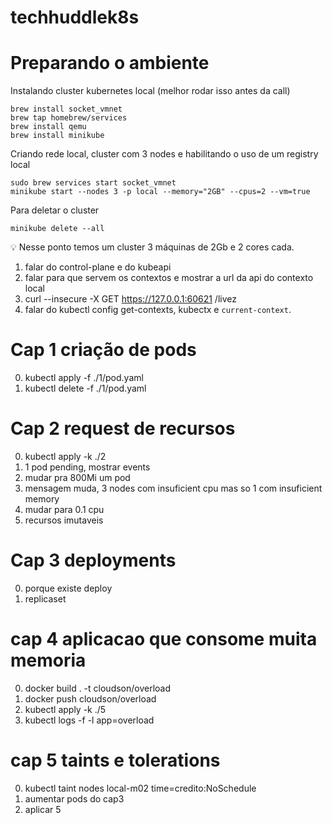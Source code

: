 # techhuddlek8s

# Preparando o ambiente 


Instalando cluster kubernetes local (melhor rodar isso antes da call)
```
brew install socket_vmnet
brew tap homebrew/services
brew install qemu
brew install minikube
```

Criando rede local, cluster com 3 nodes e habilitando o uso de um registry local 
```
sudo brew services start socket_vmnet
minikube start --nodes 3 -p local --memory="2GB" --cpus=2 --vm=true 
```

Para deletar o cluster 

```
minikube delete --all
```

💡 Nesse ponto temos um cluster 3 máquinas de 2Gb e 2 cores cada.

1) falar do control-plane e do kubeapi
2) falar para que servem os contextos e mostrar a url da api do contexto local
3) curl --insecure -X GET https://127.0.0.1:60621   /livez
4) falar do kubectl config get-contexts, kubectx  e `current-context`. 

# Cap 1 criação de pods 

0) kubectl apply -f ./1/pod.yaml
1) kubectl delete -f ./1/pod.yaml

# Cap 2 request de recursos 

0) kubectl apply -k ./2
1) 1 pod pending, mostrar events
2) mudar pra 800Mi um pod
3) mensagem muda, 3 nodes com insuficient cpu mas so 1 com insuficient memory
4) mudar para 0.1 cpu
5) recursos imutaveis

# Cap 3 deployments 

0) porque existe deploy
1) replicaset 

# cap 4 aplicacao que consome muita memoria

0) docker build . -t cloudson/overload 
1) docker push cloudson/overload 
2) kubectl apply -k ./5
3) kubectl logs -f -l app=overload

# cap 5 taints e tolerations

0) kubectl taint nodes local-m02 time=credito:NoSchedule
1) aumentar pods do cap3 
2) aplicar 5